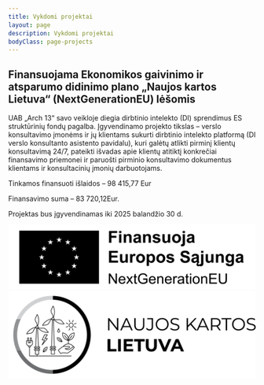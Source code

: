 ```yaml
---
title: Vykdomi projektai
layout: page
description: Vykdomi projektai
bodyClass: page-projects
---
```


## Finansuojama Ekonomikos gaivinimo ir atsparumo didinimo plano „Naujos kartos Lietuva“ (NextGenerationEU) lėšomis

UAB „Arch 13“ savo veikloje diegia dirbtinio intelekto (DI) sprendimus ES struktūrinių fondų pagalba. Įgyvendinamo projekto tikslas – verslo konsultavimo įmonėms ir jų klientams sukurti dirbtinio intelekto platformą (DI verslo konsultanto asistento pavidalu), kuri galėtų atlikti pirminį klientų konsultavimą 24/7, pateikti išvadas apie klientų atitiktį konkrečiai finansavimo priemonei ir paruošti pirminio konsultavimo dokumentus klientams ir konsultacinių įmonių darbuotojams.

Tinkamos finansuoti išlaidos – 98 415,77 Eur

Finansavimo suma – 83 720,12Eur.

Projektas bus įgyvendinamas iki 2025 balandžio 30 d.

![NextGenerationEU](/images/NextGenerationEU-black.jpg)
![NaujosKartosLietuva](/images/NaujosKartosLietuva-black.png)